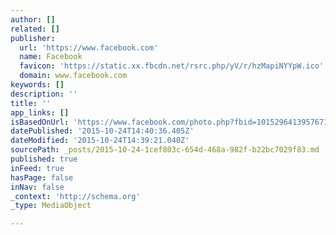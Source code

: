 ```yaml
---
author: []
related: []
publisher:
  url: 'https://www.facebook.com'
  name: Facebook
  favicon: 'https://static.xx.fbcdn.net/rsrc.php/yV/r/hzMapiNYYpW.ico'
  domain: www.facebook.com
keywords: []
description: ''
title: ''
app_links: []
isBasedOnUrl: 'https://www.facebook.com/photo.php?fbid=10152964139576710&set=ms.c.eJwzNDA0NbI0MzE0tjQ1NzM3NNAzRBKxRBcxMzNEFwGrAQADng5X.bps.a.10152962561496710.1073741845.687536709&type=3'
datePublished: '2015-10-24T14:40:36.405Z'
dateModified: '2015-10-24T14:39:21.040Z'
sourcePath: _posts/2015-10-24-1cef803c-654d-468a-982f-b22bc7029f83.md
published: true
inFeed: true
hasPage: false
inNav: false
_context: 'http://schema.org'
_type: MediaObject

---
```

>